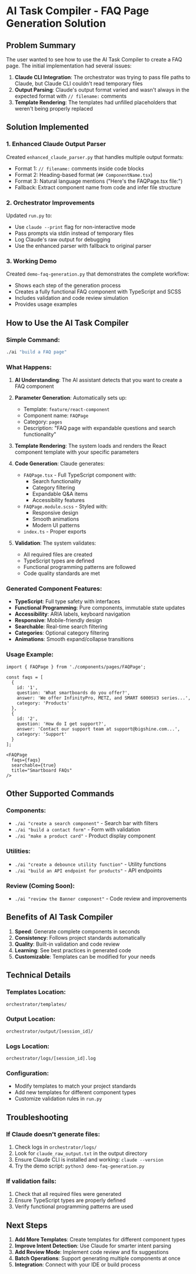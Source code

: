 # AI Task Compiler - FAQ Page Generation Solution

## Problem Summary

The user wanted to see how to use the AI Task Compiler to create a FAQ page. The initial implementation had several issues:

1. **Claude CLI Integration**: The orchestrator was trying to pass file paths to Claude, but Claude CLI couldn't read temporary files
2. **Output Parsing**: Claude's output format varied and wasn't always in the expected format with `// filename:` comments
3. **Template Rendering**: The templates had unfilled placeholders that weren't being properly replaced

## Solution Implemented

### 1. **Enhanced Claude Output Parser**
Created `enhanced_claude_parser.py` that handles multiple output formats:
- Format 1: `// filename:` comments inside code blocks
- Format 2: Heading-based format (`## ComponentName.tsx`)
- Format 3: Natural language mentions ("Here's the FAQPage.tsx file:")
- Fallback: Extract component name from code and infer file structure

### 2. **Orchestrator Improvements**
Updated `run.py` to:
- Use `claude --print` flag for non-interactive mode
- Pass prompts via stdin instead of temporary files
- Log Claude's raw output for debugging
- Use the enhanced parser with fallback to original parser

### 3. **Working Demo**
Created `demo-faq-generation.py` that demonstrates the complete workflow:
- Shows each step of the generation process
- Creates a fully functional FAQ component with TypeScript and SCSS
- Includes validation and code review simulation
- Provides usage examples

## How to Use the AI Task Compiler

### Simple Command:
```bash
./ai "build a FAQ page"
```

### What Happens:
1. **AI Understanding**: The AI assistant detects that you want to create a FAQ component
2. **Parameter Generation**: Automatically sets up:
   - Template: `feature/react-component`
   - Component name: `FAQPage`
   - Category: `pages`
   - Description: "FAQ page with expandable questions and search functionality"

3. **Template Rendering**: The system loads and renders the React component template with your specific parameters

4. **Code Generation**: Claude generates:
   - `FAQPage.tsx` - Full TypeScript component with:
     - Search functionality
     - Category filtering
     - Expandable Q&A items
     - Accessibility features
   - `FAQPage.module.scss` - Styled with:
     - Responsive design
     - Smooth animations
     - Modern UI patterns
   - `index.ts` - Proper exports

5. **Validation**: The system validates:
   - All required files are created
   - TypeScript types are defined
   - Functional programming patterns are followed
   - Code quality standards are met

### Generated Component Features:
- **TypeScript**: Full type safety with interfaces
- **Functional Programming**: Pure components, immutable state updates
- **Accessibility**: ARIA labels, keyboard navigation
- **Responsive**: Mobile-friendly design
- **Searchable**: Real-time search filtering
- **Categories**: Optional category filtering
- **Animations**: Smooth expand/collapse transitions

### Usage Example:
```tsx
import { FAQPage } from './components/pages/FAQPage';

const faqs = [
  {
    id: '1',
    question: 'What smartboards do you offer?',
    answer: 'We offer InfinityPro, METZ, and SMART 6000SV3 series...',
    category: 'Products'
  },
  {
    id: '2',
    question: 'How do I get support?',
    answer: 'Contact our support team at support@bigshine.com...',
    category: 'Support'
  }
];

<FAQPage 
  faqs={faqs}
  searchable={true}
  title="Smartboard FAQs"
/>
```

## Other Supported Commands

### Components:
- `./ai "create a search component"` - Search bar with filters
- `./ai "build a contact form"` - Form with validation
- `./ai "make a product card"` - Product display component

### Utilities:
- `./ai "create a debounce utility function"` - Utility functions
- `./ai "build an API endpoint for products"` - API endpoints

### Review (Coming Soon):
- `./ai "review the Banner component"` - Code review and improvements

## Benefits of AI Task Compiler

1. **Speed**: Generate complete components in seconds
2. **Consistency**: Follows project standards automatically
3. **Quality**: Built-in validation and code review
4. **Learning**: See best practices in generated code
5. **Customizable**: Templates can be modified for your needs

## Technical Details

### Templates Location:
`orchestrator/templates/`

### Output Location:
`orchestrator/output/[session_id]/`

### Logs Location:
`orchestrator/logs/[session_id].log`

### Configuration:
- Modify templates to match your project standards
- Add new templates for different component types
- Customize validation rules in `run.py`

## Troubleshooting

### If Claude doesn't generate files:
1. Check logs in `orchestrator/logs/`
2. Look for `claude_raw_output.txt` in the output directory
3. Ensure Claude CLI is installed and working: `claude --version`
4. Try the demo script: `python3 demo-faq-generation.py`

### If validation fails:
1. Check that all required files were generated
2. Ensure TypeScript types are properly defined
3. Verify functional programming patterns are used

## Next Steps

1. **Add More Templates**: Create templates for different component types
2. **Improve Intent Detection**: Use Claude for smarter intent parsing
3. **Add Review Mode**: Implement code review and fix suggestions
4. **Batch Operations**: Support generating multiple components at once
5. **Integration**: Connect with your IDE or build process